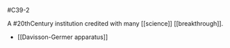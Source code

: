 #C39-2 

A #20thCentury institution credited with many [[science]] [[breakthrough]].

- [[Davisson-Germer apparatus]]